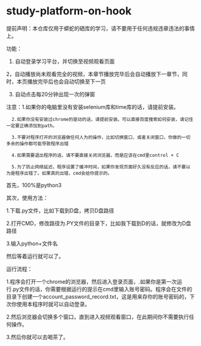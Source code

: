 # study-platform-on-hook
提前声明：本仓库仅用于蟒蛇的硒库的学习，请不要用于任何违规违章违法的事情上。

功能：

1. 自动登录学习平台，并切换至视频观看页面

2，自动播放尚未观看完全的视频，本章节播放完毕后会自动播放下一章节，同时，本页播放完毕后也会自动切换至下一页

3. 自动点击每20分钟出现一次的弹窗


注意：1.如果你的电脑里没有安装selenium库和time库的话，请提前安装。

      2.如果你没有安装过chrome的驱动的话，请提前安装。可以直接百度搜索如何安装，请记住一定要正确添加到path。
      
      3.不要对程序打开的浏览器做任何人为的操作，比如切换窗口，或者关闭窗口，你做的一切多余的操作都可能导致程序出错
      
      4.如果需要退出程序的话，请不要直接关闭浏览器，而是应该在cmd里control + C
      
      5.为了防止网络延迟，程序设置了缓冲时间，如果你发现页面好久没有反应的话，请不要以为是程序出错了。如果真的出错，cmd会给你提示的。

首先，100%是python3

其次，使用方法：

1.下载.py文件，比如下载到D盘，拷贝D盘路径

2.打开CMD，修改路径为.PY文件的目录下，比如我下载到D的话，就修改为D盘路径

3.输入python+文件名

然后等着运行就可以了。

运行流程：

 1.程序会打开一个chrome的浏览器，然后进入登录页面，.如果你是第一次运行.py文件的话，你需要根据运行的提示在cmd里输入账号密码。程序会在文件的目录下创建一个account_password_record.txt，这是用来存你的账号密码的，下次你使用本程序时就可以自动登录。
 
 2.然后浏览器会切换多个窗口，直到进入视频观看窗口，在此期间你不需要执行任何操作。
 
 3.然后你就可以去喝茶了。

      
